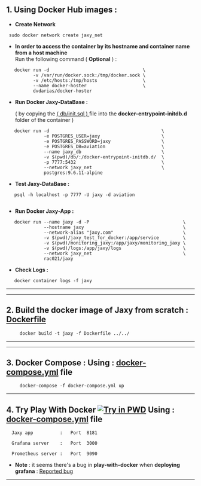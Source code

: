 
## 1. **Using Docker Hub images :**

* **Create Network** 

```
 sudo docker network create jaxy_net
```

* **In order to access the container by its hostname and container name from a host machine**    
    Run the following command ( **Optional** ) :

```
   docker run -d                                   \
          -v /var/run/docker.sock:/tmp/docker.sock \
          -v /etc/hosts:/tmp/hosts                 \
          --name docker-hoster                     \
          dvdarias/docker-hoster
```


* **Run Docker Jaxy-DataBase :** 

  ( by copying the  [ ( db/init.sql ) ](https://github.com/rac021/Jaxy/blob/master/jaxy/demo/18_Docker/db/init.sql) file into the  **docker-entrypoint-initdb.d** folder of the container )

```
   docker run -d                                          \
              -e POSTGRES_USER=jaxy                       \
              -e POSTGRES_PASSWORD=jaxy                   \
              -e POSTGRES_DB=aviation                     \
              --name jaxy_db                              \
              -v $(pwd)/db/:/docker-entrypoint-initdb.d/  \
              -p 7777:5432                                \
              --network jaxy_net                          \
              postgres:9.6.11-alpine
```
* **Test Jaxy-DataBase :**

``` 
   psql -h localhost -p 7777 -U jaxy -d aviation
 
```

* **Run Docker Jaxy-App :**

```
   docker run --name jaxy -d -P                                   \
              --hostname jaxy                                     \
              --network-alias "jaxy.com"                          \
              -v $(pwd)/jaxy_test_for_docker:/app/service         \
              -v $(pwd)/monitoring_jaxy:/app/jaxy/monitoring_jaxy \
              -v $(pwd)/logs:/app/jaxy/logs                       \
              --network jaxy_net                                  \
              rac021/jaxy               
```

* **Check Logs :**

```
   docker container logs -f jaxy
```

----
----

## 2. **Build the docker image of Jaxy from scratch : [Dockerfile](https://github.com/rac021/Jaxy/blob/master/jaxy/demo/18_Docker/Dockerfile)**

``` 
     docker build -t jaxy -f Dockerfile ../../      
```
---
---


## 3. **Docker Compose :**  Using : [docker-compose.yml](https://github.com/rac021/Jaxy/blob/master/jaxy/demo/18_Docker/docker-compose.yml) file

```
     docker-compose -f docker-compose.yml up
```
---

## 4. **Try Play With Docker** [![Try in PWD](https://raw.githubusercontent.com/play-with-docker/stacks/master/assets/images/button.png)](https://labs.play-with-docker.com/?stack=https://raw.githubusercontent.com/rac021/Jaxy/master/jaxy/demo/18_Docker/docker-compose.yml)  Using : [docker-compose.yml](https://github.com/rac021/Jaxy/blob/master/jaxy/demo/18_Docker/docker-compose.yml) file


      Jaxy app          :   Port  8181 
     
      Grafana server    :   Port  3000 
     
      Prometheus server :   Port  9090     
  
* **Note** : it seems there's a bug in **play-with-docker** when **deploying grafana** :  [Reported bug](https://github.com/play-with-docker/play-with-docker/issues/318)

---

